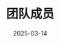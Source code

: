 ---
title: 团队成员
date: 2025-03-14
type: landing

sections:
  - block: markdown
    content:
      title: 重力储能研究组
      text: |
        重力储能研究组隶属于**华北电力大学新能源电力系统国家重点实验室**，是学校下属重力储能领域的专业研究团队，主要面向风电、光伏等大规模可再生能源消纳的需求，开展重力储能系统的理论方法、关键技术、示范平台与装备研发。

        重力储能研究组的研究工作得到了国家自然科学基金、省部级科技专项、学校重点项目，以及多家能源和电力领域头部企业的长期资助。研究领域涵盖大规模可再生能源接入及储能调度、可适应多种地理环境的重力储能系统设计、废弃矿井及城市地下空间的储能应用、储能系统智能化运维与优化控制等，力求为构建新型电力系统和实现碳中和目标提供前沿解决方案。
    design:
      columns: '2'
      spacing:
        padding: ['50px', '0', '50px', '0']
      background:
        image:
          filename: 
          filters:
            brightness: 0.7
          position: center
          size: cover
          text_color_light: true

  - block: people
    content:
      title: 研究团队
      user_groups:
        - 指导教师
        - 博士后
        - 博士生
        - 硕士生
        - 本科生
        - 访问学者
        - 毕业生
      sort_by: Params.last_name
      sort_ascending: true
    design:
      show_interests: true
      show_role: true
      show_social: true
---